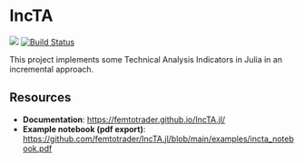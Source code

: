 # IncTA

[![][docs-dev-img]][docs-dev-url]
[![Build Status](https://github.com/femtotrader/IncTA.jl/actions/workflows/CI.yml/badge.svg?branch=main)](https://github.com/femtotrader/IncTA.jl/actions/workflows/CI.yml?query=branch%3Amain)

This project implements some Technical Analysis Indicators in Julia in an incremental approach.

## Resources
- **Documentation**: https://femtotrader.github.io/IncTA.jl/
- **Example notebook (pdf export)**: https://github.com/femtotrader/IncTA.jl/blob/main/examples/incta_notebook.pdf

[docs-dev-img]: https://img.shields.io/badge/docs-dev-blue.svg
[docs-dev-url]: https://femtotrader.github.io/IncTA.jl/dev/
